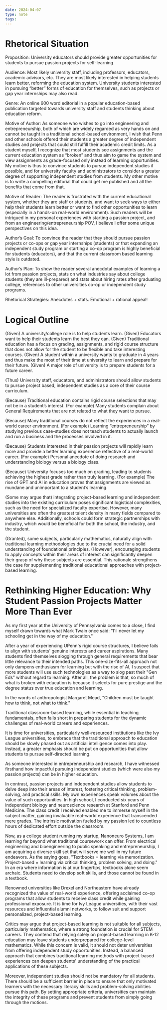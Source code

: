 ```yaml
---
date: 2024-04-07
type: note
tags: 
---
```


# Rhetorical Situation
Proposition: University educators should provide greater opportunities for students to pursue passion projects for self-learning.

Audience: Most likely university staff, including professors, educators, academic advisors, etc. They are most likely interested in helping students learn better, reforming the education system. University students interested in pursuing “better” forms of education for themselves, such as projects or gap year internships may also read.

Genre: An online 600 word editorial in a popular education-based publication targeted towards university staff and students thinking about education reform.

Motive of Author: As someone who wishes to go into engineering and entrepreneurship, both of which are widely regarded as very hands on and cannot be taught in a traditional school-based environment, I wish that Penn and other schools offered their students a greater degree of independent studies and projects that could still fulfill their academic credit limits. As a student myself, I recognize that most students see assignments and the current education system as “broken” and thus aim to game the system and view assignments as grade-focused only instead of learning opportunities. My motive is thus to convince students to pursue independent studies if possible, and for university faculty and administrators to consider a greater degree of supporting independent studies from students. My other motive is to write a compelling editorial that could get me published and all the benefits that come from that.

Motive of Reader: The reader is frustrated with the current educational system, whether they are staff or students, and want to seek ways to either help their students learn better or want to find other opportunities to learn (especially in a hands-on real-world environment). Such readers will be intrigued in my personal experiences with starting a passion project, and from an engineering/entrepreneurship POV, I believe I offer some unique perspectives on this idea.

Author’s Goal: To convince the reader that they should pursue passion projects or co-ops or gap year internships (students) or that expanding an independent study program or starting a co-op program is highly beneficial for students (educators), and that the current classroom based learning style is outdated.

Author’s Plan: To show the reader several anecdotal examples of learning a lot from passion projects, stats on what industries say about college students (they are ill-prepared) and stats about hiring rates after graduating college, references to other universities co-op or independent study programs.

Rhetorical Strategies: Anecdotes + stats. Emotional + rational appeal!

# Logical Outline
(Given) A university/college role is to help students learn.
(Given) Educators want to help their students learn the best they can.
(Given) Traditional education has a focus on grading, assignments, and rigid course structure that does not allow for the student to be flexible and take interesting courses.
(Given) A student within a university wants to graduate in 4 years and thus make the most of their time at university to learn and prepare for their future.
(Given) A major role of university is to prepare students for a future career.

(Thus) University staff, educators, and administrators should allow students to pursue project based, independent studies as a core of their course curriculum.

(Because) Traditional education contains rigid course selections that may not be in a student’s interest.
(For example) Many students complain about General Requirements that are not related to what they want to pursue.

(Because) Many traditional courses do not reflect the experiences in a real-world career environment.
(For example) Learning “entrepreneurship” by studying previous case-studies does not teach students to actually launch and run a business and the processes involved in it.

(Because) Students interested in their passion projects will rapidly learn more and provide a better learning experience reflective of a real-world career.
(For example) Personal anecdote of doing research and understanding biology versus a biology class.

(Because) University focuses too much on grading, leading to students achieving the highest grade rather than truly learning.
(For example) The rise of GPT and AI in education proves that assignments are viewed as mundane and unimportant to a student’s learning.

(Some may argue that) integrating project-based learning and independent studies into the existing curriculum poses significant logistical complexities, such as the need for specialized faculty expertise. However, many universities are often the greatest talent density in many fields compared to anywhere else. Additionally, schools could form strategic partnerships with industry, which would be beneficial for both the school, the industry, and the student.

(Granted), some subjects, particularly mathematics, naturally align with traditional learning methodologies due to the crucial need for a solid understanding of foundational principles. (However), encouraging students to apply concepts within their areas of interest can significantly deepen their grasp of why these subjects are essential. This rationale strengthens the case for supplementing traditional educational approaches with project-based learning.

# Rethinking Higher Education: Why Student Passion Projects Matter More Than Ever

As my first year at the University of Pennsylvania comes to a close, I find myself drawn towards what Mark Twain once said: "I'll never let my schooling get in the way of my education."

After a year of experiencing UPenn's rigid course structures, I believe fails to align with students' genuine interests and career aspirations. Many students find themselves slogging through general requirements that bear little relevance to their intended paths. This one-size-fits-all approach not only dampens enthusiasm for learning but with the rise of AI, I suspect that more students will use such technologies as a way to slog past their "Gen Eds" without regard to learning. After all, the problem is that, so much of what is broken with education is because it selects for pure prestige and the degree status over true education and learning.

In the words of anthropologist Margaret Mead, "Children must be taught how to think, not what to think."

Traditional classroom-based learning, while essential in teaching fundamentals, often falls short in preparing students for the dynamic challenges of real-world careers and experiences.

It is time for universities, particularly well-resourced institutions like the Ivy League universities, to embrace that the traditional approach to education should be slowly phased out as artificial intelligence comes into play. Instead, a greater emphasis should be put on opportunities that allow students to pursue self-directed learning.

As someone interested in entrepreneurship and research, I have witnessed firsthand how impactful pursuing independent studies (which were also my passion projects) can be in higher education.

In contrast, passion projects and independent studies allow students to delve deep into their areas of interest, fostering critical thinking, problem-solving, and practical skills. My own experiences speak volumes about the value of such opportunities. In high school, I conducted six years of independent biology and neuroscience research at Stanford and Penn Medicine. The class credit I received enabled me to immerse myself in the subject matter, gaining invaluable real-world experience that transcended mere grades. The intrinsic motivation fueled by my passion led to countless hours of dedicated effort outside the classroom.

Now, as a college student running my startup, Nanoneuro Systems, I am learning far beyond what traditional coursework can offer. From electrical engineering and bioengineering to public speaking and entrepreneurship, I am acquiring a diverse skill set that will serve me well in my future endeavors. As the saying goes, "Textbooks = learning via memorization. Project-based = learning via critical thinking, problem solving, and doing." In an era where information is at our fingertips, textbooks alone seem archaic. Students need to develop soft skills, and those cannot be found in a textbook.

Renowned universities like Drexel and Northeastern have already recognized the value of real-world experience, offering acclaimed co-op programs that allow students to receive class credit while gaining professional exposure. It is time for Ivy League universities, with their vast resources and influential alumni networks, to follow suit and support personalized, project-based learning.

Critics may argue that project-based learning is not suitable for all subjects, particularly mathematics, where a strong foundation is crucial for STEM careers. They contend that relying solely on project-based learning in K-12 education may leave students underprepared for college-level mathematics. While this concern is valid, it should not deter universities from offering independent study opportunities. Instead, a balanced approach that combines traditional learning methods with project-based experiences can deepen students' understanding of the practical applications of these subjects.

Moreover, independent studies should not be mandatory for all students. There should be a sufficient barrier in place to ensure that only motivated learners with the necessary literacy skills and problem-solving abilities pursue this path. By setting appropriate criteria, universities can maintain the integrity of these programs and prevent students from simply going through the motions.